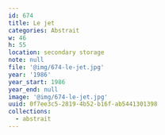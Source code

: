 ```yaml
---
id: 674
title: Le jet
categories: Abstrait
w: 46
h: 55
location: secondary storage
note: null
file: '@img/674-le-jet.jpg'
year: '1986'
year_start: 1986
year_end: null
image: '@img/674-le-jet.jpg'
uuid: 0f7ee3c5-2819-4b52-b16f-ab5441301398
collections:
  - abstrait
---
```


